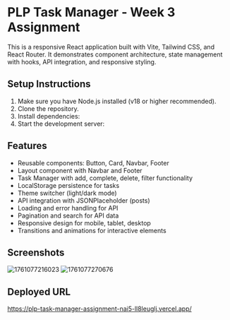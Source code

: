 # PLP Task Manager - Week 3 Assignment

This is a responsive React application built with Vite, Tailwind CSS, and React Router. It demonstrates component architecture, state management with hooks, API integration, and responsive styling.

## Setup Instructions

1. Make sure you have Node.js installed (v18 or higher recommended).
2. Clone the repository.
3. Install dependencies:
4. Start the development server:

## Features

- Reusable components: Button, Card, Navbar, Footer
- Layout component with Navbar and Footer
- Task Manager with add, complete, delete, filter functionality
- LocalStorage persistence for tasks
- Theme switcher (light/dark mode)
- API integration with JSONPlaceholder (posts)
- Loading and error handling for API
- Pagination and search for API data
- Responsive design for mobile, tablet, desktop
- Transitions and animations for interactive elements

## Screenshots

![1761077216023](image/README/1761077216023.png)
![1761077270676](image/README/1761077270676.png)

## Deployed URL

https://plp-task-manager-assignment-nai5-ll8leuglj.vercel.app/
